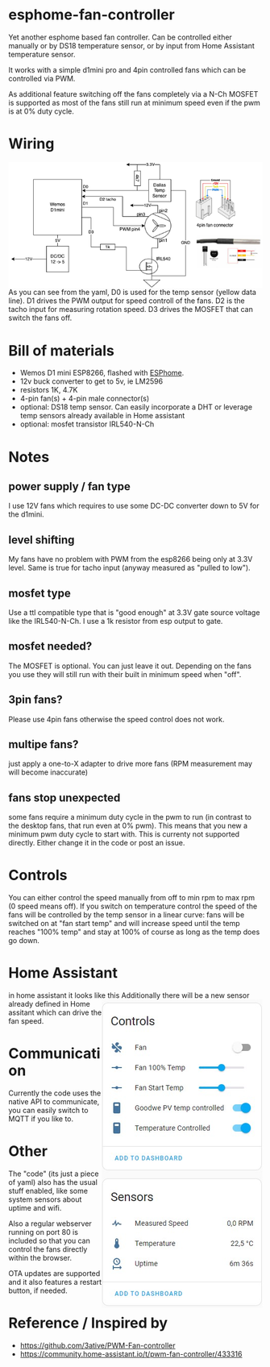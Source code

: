 # esphome-fan-controller
Yet another esphome based fan controller. Can be controlled either manually or by DS18 temperature sensor, or by input from Home Assistant temperature sensor.

It works with a simple d1mini pro and 4pin controlled fans which can be controlled via PWM.

As additional feature switching off the fans completely via a N-Ch MOSFET is supported as most of the 
fans still run at minimum speed even if the pwm is at 0% duty cycle.

# Wiring
<img style='float: right;' src='img/wiring.png'>As you can see from the yaml, D0 is used for the temp sensor (yellow data line).
D1 drives the PWM output for speed controll of the fans.
D2 is the tacho input for measuring rotation speed.
D3 drives the MOSFET that can switch the fans off.

# Bill of materials
- Wemos D1 mini ESP8266, flashed with [ESPhome](https://esphome.github.io/esp-web-tools/).
- 12v buck converter to get to 5v, ie LM2596
- resistors 1K, 4.7K
- 4-pin fan(s) + 4-pin male connector(s)
- optional: DS18 temp sensor. Can easily incorporate a DHT or leverage temp sensors already available in Home assistant
- optional: mosfet transistor IRL540-N-Ch
# Notes
## power supply / fan type
I use 12V fans which requires to use some DC-DC converter down to 5V for the d1mini. 
## level shifting
My fans have no problem with PWM from the esp8266 being only at 3.3V level.
Same is true for tacho input (anyway measured as "pulled to low").
## mosfet type
Use a ttl compatible type that is "good enough" at 3.3V gate source voltage like the IRL540-N-Ch.
I use a 1k resistor from esp output to gate.
## mosfet needed?
The MOSFET is optional. You can just leave it out. Depending on the fans you use they will still run with their
built in minimum speed when "off".
## 3pin fans?
Please use 4pin fans otherwise the speed control does not work.
## multipe fans?
just apply a one-to-X adapter to drive more fans (RPM measurement may will become inaccurate)
## fans stop unexpected
some fans require a minimum duty cycle in the pwm to run (in contrast to the desktop fans, that run even at 0% pwm).
This means that you new a minimum pwm duty cycle to start with. This is currenty not supported directly. Either change it 
in the code or post an issue.
# Controls
You can either control the speed manually from off to min rpm to max rpm (0 speed means off).
If you switch on temperature control the speed of the fans will be controlled by the temp sensor in a 
linear curve: fans will be switched on at "fan start temp" and will increase speed until the temp
reaches "100% temp" and stay at 100% of course as long as the temp does go down.

# Home Assistant
in home assistant it looks like this <img style='float: right;' src='img/ha.jpg'>
Additionally there will be a new sensor already defined in Home assitant which can drive the fan speed.

# Communication
Currently the code uses the native API to communicate, you can easily switch to MQTT if you like to.

# Other
The "code" (its just a piece of yaml) also has the usual stuff enabled, like some system sensors about uptime and wifi.

Also a regular webserver running on port 80 is included so that you can control the fans directly within the browser.

OTA updates are supported and it also features a restart button, if needed.

# Reference / Inspired by
- https://github.com/3ative/PWM-Fan-controller
- https://community.home-assistant.io/t/pwm-fan-controller/433316